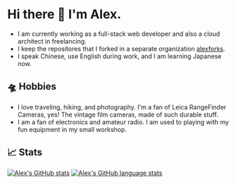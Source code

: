 # Hi there 👋  I'm Alex. 

* I am currently working as a full-stack web developer and also a cloud architect in freelancing.
* I keep the repositores that I forked in a separate organization [alexforks](https://github.com/alexforks).
* I speak Chinese, use English during work, and I am learning Japanese now.

## 🛸 Hobbies

* I love traveling, hiking, and photography. I'm a fan of Leica RangeFinder Cameras, yes! The vintage film cameras, made of such durable stuff.
* I am a fan of electronics and amateur radio. I am used to playing with my fun equipment in my small workshop.

## 📈 Stats

[![Alex's GitHub stats][github]][github-readme-stats]
[![Alex's GitHub language stats][lang]][github-readme-stats]

[github]: https://github-readme-stats.vercel.app/api?username=alexzhangs&count_private=true&show_icons=true
[lang]: https://github-readme-stats.vercel.app/api/top-langs/?username=alexzhangs&langs_count=10&hide=Gettext%20Catalog&layout=compact
[github-readme-stats]: https://github.com/anuraghazra/github-readme-stats
